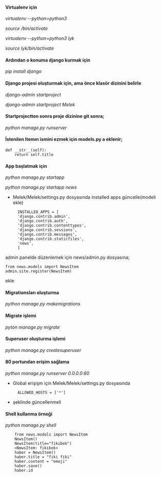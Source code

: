 #### Virtualenv için
*virtualenv --python=python3 <File-Name>*

*source <File-Name>/bin/activate*

*virtualenv --python=python3 lyk*

*source lyk/bin/activate*

#### Ardından o konuma django kurmak için
*pip install django*

#### Django projesi oluşturmak için, ama önce klasör dizinini belirle
*django-admin startproject <Project-Name>*

*django-admin startproject Melek*

#### Startprojectten sonra proje dizinine git sonra;
*python manage.py runserver*

#### İstenilen Itemın ismini ezmek için models.py a eklenir;
	def __str__(self):
		return self.title

#### App başlatmak için
*python manage.py startapp <App-Adi>*

*python manage.py startapp news*
* Melek/Melek/settings.py dosyasında installed apps güncelle(modeli ekle)


		INSTALLED_APPS = [
	    'django.contrib.admin',
	    'django.contrib.auth',
	    'django.contrib.contenttypes',
	    'django.contrib.sessions',
	    'django.contrib.messages',
	    'django.contrib.staticfiles',
	    'news',
		]

admin panelde düzenlemek için news/admin.py dosyasına;

	from news.models import NewsItem
	admin.site.register(NewsItem)
ekle

#### Migrationsları oluşturma
*python manage.py makemigrations*
#### Migrate işlemi
*pyton manage.py migrate*
#### Superuser oluşturma işlemi
*python manage.py createsuperuser*
#### 80 portundan erişim sağlama
*python manage.py runserver 0.0.0.0:80*
* Global erişişm için Melek/Melek/settings.py dosyasında


		ALLOWED_HOSTS = ['*']
	
* şeklinde güncellenmeli
#### Shell kullanma örneği
*python manage.py shell*

		from news.models import NewsItem
		NewsItem()
		NewsItem(title="fikibok")
		<NewsItem: fikibok>
		haber = NewsItem()
		haber.title = "fiki fiki"
		haber.content = "emoji"
		haber.save()
		haber.id
